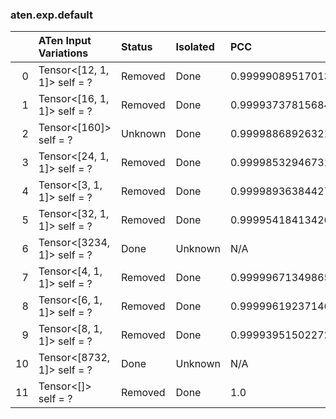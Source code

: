 ### aten.exp.default
|    | ATen Input Variations       | Status   | Isolated   | PCC                | Host   |
|---:|:----------------------------|:---------|:-----------|:-------------------|:-------|
|  0 | Tensor<[12, 1, 1]> self = ? | Removed  | Done       | 0.9999908951701373 | 0      |
|  1 | Tensor<[16, 1, 1]> self = ? | Removed  | Done       | 0.9999373781568466 | 0      |
|  2 | Tensor<[160]> self = ?      | Unknown  | Done       | 0.9999886892632102 | 0      |
|  3 | Tensor<[24, 1, 1]> self = ? | Removed  | Done       | 0.9999853294673103 | 0      |
|  4 | Tensor<[3, 1, 1]> self = ?  | Removed  | Done       | 0.9999893638442748 | 0      |
|  5 | Tensor<[32, 1, 1]> self = ? | Removed  | Done       | 0.9999541841342664 | 0      |
|  6 | Tensor<[3234, 1]> self = ?  | Done     | Unknown    | N/A                | N/A    |
|  7 | Tensor<[4, 1, 1]> self = ?  | Removed  | Done       | 0.9999967134986533 | 0      |
|  8 | Tensor<[6, 1, 1]> self = ?  | Removed  | Done       | 0.9999961923714659 | 0      |
|  9 | Tensor<[8, 1, 1]> self = ?  | Removed  | Done       | 0.9999395150227213 | 0      |
| 10 | Tensor<[8732, 1]> self = ?  | Done     | Unknown    | N/A                | N/A    |
| 11 | Tensor<[]> self = ?         | Removed  | Done       | 1.0                | 0      |

